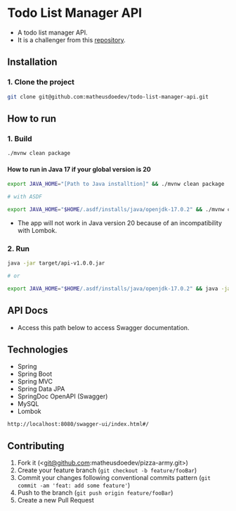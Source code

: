 # Todo List Manager API

- A todo list manager API.
- It is a challenger from this [repository](https://github.com/simplify-tec/desafio-junior-backend-simplify).

## Installation

### 1. Clone the project

```sh
git clone git@github.com:matheusdoedev/todo-list-manager-api.git
```

## How to run

### 1. Build

```sh
./mvnw clean package
```

#### How to run in Java 17 if your global version is 20

```sh
export JAVA_HOME="[Path to Java installtion]" && ./mvnw clean package

# with ASDF

export JAVA_HOME="$HOME/.asdf/installs/java/openjdk-17.0.2" && ./mvnw clean package
```

- The app will not work in Java version 20 because of an incompatibility with Lombok.

### 2. Run

```sh
java -jar target/api-v1.0.0.jar

# or

export JAVA_HOME="$HOME/.asdf/installs/java/openjdk-17.0.2" && java -jar target/api-v1.0.0.jar
```

## API Docs

- Access this path below to access Swagger documentation.

## Technologies

- Spring
- Spring Boot
- Spring MVC
- Spring Data JPA
- SpringDoc OpenAPI (Swagger)
- MySQL
- Lombok

```
http://localhost:8080/swagger-ui/index.html#/
```

## Contributing

1. Fork it (<git@github.com:matheusdoedev/pizza-army.git>)
2. Create your feature branch (`git checkout -b feature/fooBar`)
3. Commit your changes following conventional commits pattern (`git commit -am 'feat: add some feature'`)
4. Push to the branch (`git push origin feature/fooBar`)
5. Create a new Pull Request

